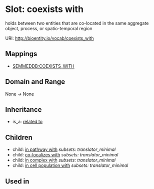 # Slot: coexists with


holds between two entities that are co-located in the same aggregate object, process, or spatio-temporal region

URI: http://bioentity.io/vocab/coexists_with
## Mappings

 * [SEMMEDDB:COEXISTS_WITH](http://purl.obolibrary.org/obo/SEMMEDDB_COEXISTS_WITH)
## Domain and Range

None -> None
## Inheritance

 *  is_a: [related to](related_to.md)
## Children

 *  child: [in pathway with](in_pathway_with.md) *subsets: translator_minimal*
 *  child: [co-localizes with](co-localizes_with.md) *subsets: translator_minimal*
 *  child: [in complex with](in_complex_with.md) *subsets: translator_minimal*
 *  child: [in cell population with](in_cell_population_with.md) *subsets: translator_minimal*
## Used in

